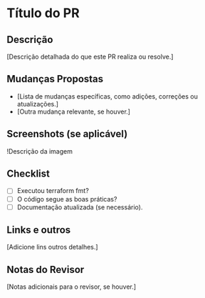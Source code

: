 # Título do PR

## Descrição
[Descrição detalhada do que este PR realiza ou resolve.]

## Mudanças Propostas
- [Lista de mudanças específicas, como adições, correções ou atualizações.]
- [Outra mudança relevante, se houver.]

## Screenshots (se aplicável)
!Descrição da imagem

## Checklist
- [ ] Executou terraform fmt?
- [ ] O código segue as boas práticas?
- [ ] Documentação atualizada (se necessário).

## Links e outros
[Adicione lins outros detalhes.]

## Notas do Revisor
[Notas adicionais para o revisor, se houver.]
